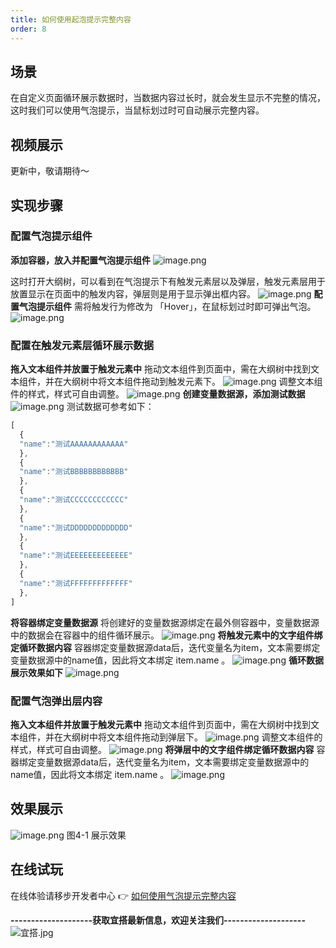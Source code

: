 ```yaml
---
title: 如何使用起泡提示完整内容
order: 8
---
```

## 场景
在自定义页面循环展示数据时，当数据内容过长时，就会发生显示不完整的情况，这时我们可以使用气泡提示，当鼠标划过时可自动展示完整内容。
## 视频展示
更新中，敬请期待～
## 实现步骤
### 配置气泡提示组件
**添加容器，放入并配置气泡提示组件**
![image.png](https://img.alicdn.com/imgextra/i3/O1CN01O191Vl1YAI4LlZIkK_!!6000000003018-2-tps-2020-1094.png)
​

这时打开大纲树，可以看到在气泡提示下有触发元素层以及弹层，触发元素层用于放置显示在页面中的触发内容，弹层则是用于显示弹出框内容。
![image.png](https://img.alicdn.com/imgextra/i4/O1CN01qJntf21crZy2QgH5E_!!6000000003654-2-tps-2778-1012.png)
**配置气泡提示组件**
需将触发行为修改为 「Hover」，在鼠标划过时即可弹出气泡。
![image.png](https://img.alicdn.com/imgextra/i3/O1CN013Z5KN927VpFIu4fhm_!!6000000007803-2-tps-1916-877.png)
### 配置在触发元素层循环展示数据
**拖入文本组件并放置于触发元素中**
拖动文本组件到页面中，需在大纲树中找到文本组件，并在大纲树中将文本组件拖动到触发元素下。
![image.png](https://img.alicdn.com/imgextra/i1/O1CN01oCZyxj1nE9eElDTUe_!!6000000005057-2-tps-1532-826.png)
调整文本组件的样式，样式可自由调整。
![image.png](https://img.alicdn.com/imgextra/i4/O1CN01YvEEvg23bXj3vpIU3_!!6000000007274-2-tps-2678-1396.png)
**创建变量数据源，添加测试数据**
![image.png](https://img.alicdn.com/imgextra/i3/O1CN015CubFw1ZVBl6MJ9Nd_!!6000000003199-2-tps-2198-1156.png)
测试数据可参考如下：
```javascript
[
  {
  "name":"测试AAAAAAAAAAAA"
  },
  {
  "name":"测试BBBBBBBBBBBB"
  },
  {
  "name":"测试CCCCCCCCCCCC"
  },
  {
  "name":"测试DDDDDDDDDDDDD"
  },
  {
  "name":"测试EEEEEEEEEEEEE"
  },
  {
  "name":"测试FFFFFFFFFFFFF"
  },
]
```
**将容器绑定变量数据源**
将创建好的变量数据源绑定在最外侧容器中，变量数据源中的数据会在容器中的组件循环展示。
![image.png](https://img.alicdn.com/imgextra/i3/O1CN01e4xpo41UuJPEtpSGf_!!6000000002577-2-tps-2212-1182.png)
**将触发元素中的文字组件绑定循环数据内容**
容器绑定变量数据源data后，迭代变量名为item，文本需要绑定变量数据源中的name值，因此将文本绑定 item.name 。
![image.png](https://img.alicdn.com/imgextra/i4/O1CN01Rz9VOB1z0fN8dM3ZV_!!6000000006652-2-tps-2204-1248.png)
**循环数据展示效果如下**
![image.png](https://img.alicdn.com/imgextra/i4/O1CN01U9l2TY22gkbyrAfRH_!!6000000007150-2-tps-1314-520.png)
### 配置气泡弹出层内容
**拖入文本组件并放置于触发元素中**
拖动文本组件到页面中，需在大纲树中找到文本组件，并在大纲树中将文本组件拖动到弹层下。
![image.png](https://img.alicdn.com/imgextra/i1/O1CN01Ul0fge1mjvVYDCQYv_!!6000000004991-2-tps-1422-830.png)
调整文本组件的样式，样式可自由调整。
![image.png](https://img.alicdn.com/imgextra/i3/O1CN01DAuPl01gmmHKx4ANc_!!6000000004185-2-tps-2694-1372.png)
**将弹层中的文字组件绑定循环数据内容**
容器绑定变量数据源data后，迭代变量名为item，文本需要绑定变量数据源中的name值，因此将文本绑定 item.name 。
![image.png](https://img.alicdn.com/imgextra/i2/O1CN017MFrZJ1q9WUUSAeRy_!!6000000005453-2-tps-2108-1210.png)
## 效果展示
![image.png](https://img.alicdn.com/imgextra/i2/O1CN01bt7h701NoAmiZVIhw_!!6000000001616-2-tps-1670-582.png)
图4-1 展示效果
## 在线试玩
在线体验请移步开发者中心 👉 [如何使用气泡提示完整内容](https://www.aliwork.com/developer/offer-content)
​

**--------------------获取宜搭最新信息，欢迎关注我们--------------------**
![宜搭.jpg](https://img.alicdn.com/imgextra/i1/O1CN01CimlUM1Tzygp6tGfG_!!6000000002454-0-tps-1800-1012.jpg)
